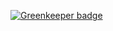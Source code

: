 
[![Greenkeeper badge](https://badges.greenkeeper.io/balazsorban44/balazsorban.com.svg)](https://greenkeeper.io/)
